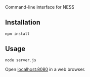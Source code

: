 Command-line interface for NESS 

Installation
------------

    npm install


Usage
-------------------

    node server.js
    
Open [localhost:8080](http://localhost:8080) in a web browser.